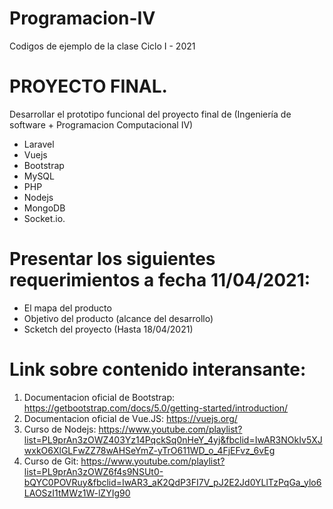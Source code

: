 # Programacion-IV
Codigos de ejemplo de la clase Ciclo I - 2021

# PROYECTO FINAL.
Desarrollar el prototipo funcional del proyecto final de (Ingeniería de software + Programacion Computacional IV)
- Laravel
- Vuejs
- Bootstrap
- MySQL
- PHP
- Nodejs
- MongoDB
- Socket.io.

# Presentar los siguientes requerimientos a fecha 11/04/2021:
- El mapa del producto
- Objetivo del producto (alcance del desarrollo) 
- Scketch del proyecto (Hasta 18/04/2021)

# Link sobre contenido interansante:
1. Documentacion oficial de Bootstrap: https://getbootstrap.com/docs/5.0/getting-started/introduction/
2. Documentacion oficial de Vue.JS: https://vuejs.org/
3. Curso de Nodejs: https://www.youtube.com/playlist?list=PL9prAn3zOWZ403Yz14PqckSq0nHeY_4yj&fbclid=IwAR3NOkIv5XJwxkO6XlGLFwZZ78wAHSeYmZ-yTrO611WD_o_4FjEFvz_6vEg
4. Curso de Git: https://www.youtube.com/playlist?list=PL9prAn3zOWZ6f4s9NSUt0-bQYC0POVRuy&fbclid=IwAR3_aK2QdP3FI7V_pJ2E2Jd0YLlTzPqGa_ylo6LAOSzI1tMWz1W-lZYIg90

